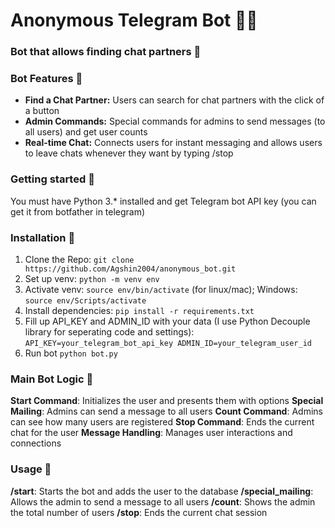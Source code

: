# Anonymous Telegram Bot 😶‍🌫️

### Bot that allows finding chat partners 🤖

### Bot Features 🤖
- **Find a Chat Partner:** Users can search for chat partners with the click of a button
- **Admin Commands:** Special commands for admins to send messages (to all users) and get user counts
- **Real-time Chat:** Connects users for instant messaging and allows users to leave chats whenever they want by typing /stop

### Getting started 🌠
You must have Python 3.* installed and get Telegram bot API key (you can get it from botfather in telegram)

### Installation 🌠
1. Clone the Repo: `git clone https://github.com/Agshin2004/anonymous_bot.git`
2. Set up venv: `python -m venv env`
3. Activate venv: `source env/bin/activate` (for linux/mac); Windows: `source env/Scripts/activate`
4. Install dependencies: `pip install -r requirements.txt`
5. Fill up API_KEY and ADMIN_ID with your data (I use Python Decouple library for seperating code and settings): `API_KEY=your_telegram_bot_api_key
ADMIN_ID=your_telegram_user_id`
6. Run bot `python bot.py`

### Main Bot Logic 🤖
**Start Command**: Initializes the user and presents them with options
**Special Mailing**: Admins can send a message to all users
**Count Command**: Admins can see how many users are registered
**Stop Command**: Ends the current chat for the user
**Message Handling**: Manages user interactions and connections

### Usage 🤖
**/start**: Starts the bot and adds the user to the database
**/special_mailing**: Allows the admin to send a message to all users
**/count**: Shows the admin the total number of users
**/stop**: Ends the current chat session
